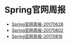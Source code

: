 Spring官网周报
==


* [Spring官网周报-20170628](https://github.com/panlei-zju/ThisWeekInSpringTranslation/blob/master/ThisWeekInSpring20170628.md)
* [Spring官网周报-20170802](https://github.com/panlei-zju/ThisWeekInSpringTranslation/blob/master/ThisWeekInSpring20170802.md)
* [Spring官网周报-20170816](https://github.com/panlei-zju/ThisWeekInSpringTranslation/blob/master/ThisWeekInSpring20170816.md)